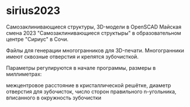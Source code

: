 # sirius2023
Самозаклинивающиеся структуры, 3D-модели в OpenSCAD
Майская смена 2023 "Самозаклинивающиеся структыры" в образовательном центре "Сириус" в Сочи.

Файлы для генерации многогранников для 3D-печати.
Многогранники имеют сквозные отверстия и крепятся зубочисткой.

Параметры регулируются в начале программы, размеры в миллиметрах: 

межцентровое расстояние в кристаллической решётке,
диаметр отверстия для зубочисток,
число сторон правильного n-угольника, вписанного в окружность зубочистки
